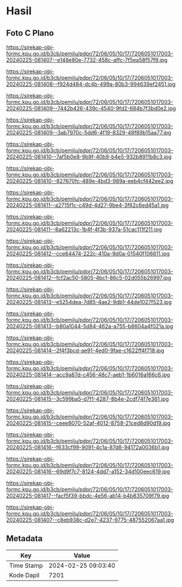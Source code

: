 # Hasil

## Foto C Plano

https://sirekap-obj-formc.kpu.go.id/b3cb/pemilu/pdpr/72/06/05/10/17/7206051017003-20240225-081407--e148e80e-7732-458c-affc-7f5ea58f57f9.jpg

https://sirekap-obj-formc.kpu.go.id/b3cb/pemilu/pdpr/72/06/05/10/17/7206051017003-20240225-081408--f924d484-dc4b-499a-80b3-994639ef2451.jpg

https://sirekap-obj-formc.kpu.go.id/b3cb/pemilu/pdpr/72/06/05/10/17/7206051017003-20240225-081409--7442b426-439c-4540-9fd2-684b7f3bd0e2.jpg

https://sirekap-obj-formc.kpu.go.id/b3cb/pemilu/pdpr/72/06/05/10/17/7206051017003-20240225-081409--3ab7970c-5dd6-4f19-8329-48f89b15aa77.jpg

https://sirekap-obj-formc.kpu.go.id/b3cb/pemilu/pdpr/72/06/05/10/17/7206051017003-20240225-081410--7af5b0e8-9b9f-40b9-b4e5-932b8911b8c3.jpg

https://sirekap-obj-formc.kpu.go.id/b3cb/pemilu/pdpr/72/06/05/10/17/7206051017003-20240225-081410--827670fc-489e-4bd3-989a-eeb4cf442ee2.jpg

https://sirekap-obj-formc.kpu.go.id/b3cb/pemilu/pdpr/72/06/05/10/17/7206051017003-20240225-081411--a2715f1c-c49d-4d27-9be4-3f62c6ed45a1.jpg

https://sirekap-obj-formc.kpu.go.id/b3cb/pemilu/pdpr/72/06/05/10/17/7206051017003-20240225-081411--8a62213c-1b4f-4f3b-937a-51cac111f211.jpg

https://sirekap-obj-formc.kpu.go.id/b3cb/pemilu/pdpr/72/06/05/10/17/7206051017003-20240225-081412--cce64474-222c-410a-9d0a-01540f106611.jpg

https://sirekap-obj-formc.kpu.go.id/b3cb/pemilu/pdpr/72/06/05/10/17/7206051017003-20240225-081412--fcf2ac50-5805-4bc1-86c5-02d055b26997.jpg

https://sirekap-obj-formc.kpu.go.id/b3cb/pemilu/pdpr/72/06/05/10/17/7206051017003-20240225-081413--e5254dea-7d85-4ae2-9db1-44de1027f523.jpg

https://sirekap-obj-formc.kpu.go.id/b3cb/pemilu/pdpr/72/06/05/10/17/7206051017003-20240225-081413--b80a1044-5d84-462a-a755-b8604a4f021a.jpg

https://sirekap-obj-formc.kpu.go.id/b3cb/pemilu/pdpr/72/06/05/10/17/7206051017003-20240225-081414--2f4f3bcd-ae91-4ed0-9fae-c1622ff4f718.jpg

https://sirekap-obj-formc.kpu.go.id/b3cb/pemilu/pdpr/72/06/05/10/17/7206051017003-20240225-081414--acc9a87d-c456-48c7-aeb1-1b6016a166c6.jpg

https://sirekap-obj-formc.kpu.go.id/b3cb/pemilu/pdpr/72/06/05/10/17/7206051017003-20240225-081415--3c599ba5-d7f1-4287-8b4e-2cdf74f7e361.jpg

https://sirekap-obj-formc.kpu.go.id/b3cb/pemilu/pdpr/72/06/05/10/17/7206051017003-20240225-081415--ceee8070-52af-4012-8758-21ced8d90d19.jpg

https://sirekap-obj-formc.kpu.go.id/b3cb/pemilu/pdpr/72/06/05/10/17/7206051017003-20240225-081416--f633cf99-9091-4c1a-87d8-94172a0036b1.jpg

https://sirekap-obj-formc.kpu.go.id/b3cb/pemilu/pdpr/72/06/05/10/17/7206051017003-20240225-081416--69d9f7c7-8124-4dd7-a152-34d100eec619.jpg

https://sirekap-obj-formc.kpu.go.id/b3cb/pemilu/pdpr/72/06/05/10/17/7206051017003-20240225-081417--facf5f39-bbdc-4e56-ab14-b4b835709f79.jpg

https://sirekap-obj-formc.kpu.go.id/b3cb/pemilu/pdpr/72/06/05/10/17/7206051017003-20240225-081407--c8eb938c-d2e7-4237-9775-487552067aa1.jpg


## Metadata

| Key        | Value               |
| ---------- | ------------------- |
| Time Stamp | 2024-02-25 09:03:40 |
| Kode Dapil | 7201                |



